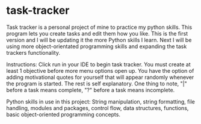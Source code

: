 # task-tracker
Task tracker is a personal project of mine to practice my python skills. This program lets you create tasks and edit them how you like. This is the first version and I will be updating it the more Python skills I learn. Next I will be using more object-orientated programming skills and expanding the task trackers functionality.

Instructions: Click run in your IDE to begin task tracker. You must create at least 1 objective before more menu options open up. You have the option of adding motivational quotes for yourself that will appear randomly whenever the program is started. The rest is self explanatory. One thing to note, "|" before a task means complete, "?" before a task means incomplete.

Python skills in use in this project: String manipulation, string formatting, file handling, modules and packages, control flow, data structures, functions, basic object-oriented programming concepts.
